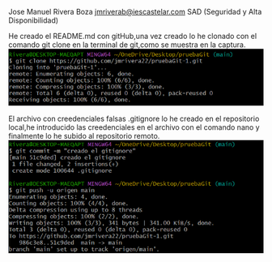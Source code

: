 Jose Manuel Rivera Boza
jmriverab@iescastelar.com
SAD (Seguridad y Alta Disponibilidad)

He creado el README.md con gitHub,una vez creado lo he clonado con el comando git clone en la terminal de git,como se muestra en la captura.
![Captura clone](clone.png)

El archivo con creedenciales falsas .gitignore lo he creado en el repositorio local,he introducido las creedenciales en el archivo con el comando nano y finalmente lo he subido al repositorio remoto.
![Captura subir .gitignore a remoto](capturagitignore.png)
